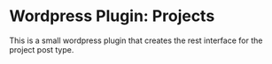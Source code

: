 # Wordpress Plugin: Projects
This is a small wordpress plugin that creates the rest interface for the project post type.